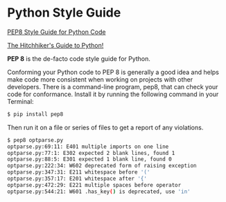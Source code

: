 # Python Style Guide
[PEP8 Style Guide for Python Code](http://legacy.python.org/dev/peps/pep-0008/)

[The Hitchhiker's Guide to Python!](http://docs.python-guide.org/en/latest/)

**PEP 8** is the de-facto code style guide for Python.

Conforming your Python code to PEP 8 is generally a good idea and helps make 
code more consistent when working on projects with other developers. There is a 
command-line program, pep8, that can check your code for conformance. Install it 
by running the following command in your Terminal:

```bash
$ pip install pep8
```

Then run it on a file or series of files to get a report of any violations.

```bash
$ pep8 optparse.py
optparse.py:69:11: E401 multiple imports on one line
optparse.py:77:1: E302 expected 2 blank lines, found 1
optparse.py:88:5: E301 expected 1 blank line, found 0
optparse.py:222:34: W602 deprecated form of raising exception
optparse.py:347:31: E211 whitespace before '('
optparse.py:357:17: E201 whitespace after '{'
optparse.py:472:29: E221 multiple spaces before operator
optparse.py:544:21: W601 .has_key() is deprecated, use 'in'
```
